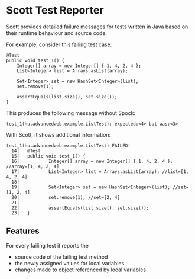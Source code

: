 Scott Test Reporter
===================

Scott provides detailed failure messages for tests written in Java
based on their runtime behaviour and source code.

For example, consider this failing test case:

```
@Test
public void test_1() {
	Integer[] array = new Integer[] { 1, 4, 2, 4 };
	List<Integer> list = Arrays.asList(array);

	Set<Integer> set = new HashSet<Integer>(list);
	set.remove(1);

	assertEquals(list.size(), set.size());
}
```

This produces the following message without Spock:
```
test_1(hu.advancedweb.example.ListTest): expected:<4> but was:<3>
```

With Scott, it shows additional information:
```
test_1(hu.advancedweb.example.ListTest) FAILED!
  14|   @Test
  15|   public void test_1() {
  16|           Integer[] array = new Integer[] { 1, 4, 2, 4 }; //array=[1, 4, 2, 4]
  17|           List<Integer> list = Arrays.asList(array); //list=[1, 4, 2, 4]
  18|
  19|           Set<Integer> set = new HashSet<Integer>(list); //set=[1, 2, 4]
  20|           set.remove(1); //set=[2, 4]
  21|
  22|           assertEquals(list.size(), set.size());
  23|   }
```

Features
--------
For every failing test it reports the
- source code of the failing test method
- the newly assigned values for local variables
- changes made to object referenced by local variables

